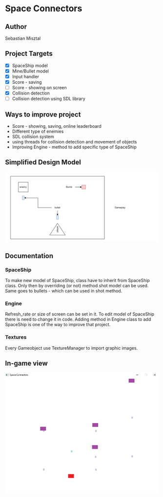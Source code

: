 # Space Connectors #

## Author ##
Sebastian Misztal

## Project Targets ##
- [x] SpaceShip model
- [x] Mine/Bullet model
- [x] Input handler
- [x] Score - saving
- [ ] Score - showing on screen
- [x] Collision detection
- [ ] Collision detection using SDL library

## Ways to improve project ##
* Score - showing, saving, online leaderboard
* Different type of enemies
* SDL collision system
* using threads for collision detection and movement of objects
* Improving Engine - method to add specific type of SpaceShip

## Simplified Design Model ##
![Simplified Design Model](https://github.com/PatientWidar/SpaceConnectors/blob/main/Game_Model.png)

## Documentation ##

### SpaceShip ###
To make new model of SpaceShip, class have to inherit from SpaceShip class. Only then by overriding (or not) method shot model can be used. Same goes to bullets - which can be used in shot method.

### Engine ###
Refresh_rate or size of screen can be set in it.
To edit model of SpaceShip there is need to change it in code.
Adding method in Engine class to add SpaceShip is one of the way to improve that project.

### Textures ###
Every Gameobject use TextureManager to import graphic images.

## In-game view ##
![In-Game View](https://github.com/PatientWidar/SpaceConnectors/blob/main/InGame_Model.png)
